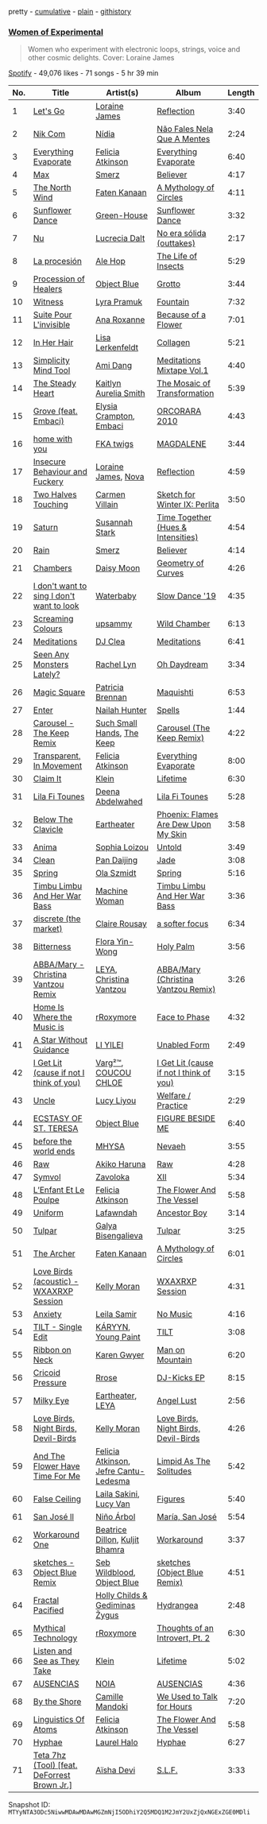 pretty - [cumulative](/playlists/cumulative/37i9dQZF1DWY7uXxMycXfq.md) - [plain](/playlists/plain/37i9dQZF1DWY7uXxMycXfq) - [githistory](https://github.githistory.xyz/mackorone/spotify-playlist-archive/blob/main/playlists/plain/37i9dQZF1DWY7uXxMycXfq)

### [Women of Experimental](https://open.spotify.com/playlist/37i9dQZF1DWY7uXxMycXfq)

> Women who experiment with electronic loops, strings, voice and other cosmic delights\. Cover: Loraine James

[Spotify](https://open.spotify.com/user/spotify) - 49,076 likes - 71 songs - 5 hr 39 min

| No. | Title | Artist(s) | Album | Length |
|---|---|---|---|---|
| 1 | [Let's Go](https://open.spotify.com/track/1UUZXCnGoBypfLcEqZoNBX) | [Loraine James](https://open.spotify.com/artist/536qHynzDH1QviwhWY9dE3) | [Reflection](https://open.spotify.com/album/2z5JAOOwIIWog5UDQydquq) | 3:40 |
| 2 | [Nik Com](https://open.spotify.com/track/1Oxf4JleXC7UfIzu0OfQto) | [Nídia](https://open.spotify.com/artist/3BKX2WA8UjZgTIJ2juyQ7G) | [Não Fales Nela Que A Mentes](https://open.spotify.com/album/37k7KzGQIMEnoxD15qq4uL) | 2:24 |
| 3 | [Everything Evaporate](https://open.spotify.com/track/4Ne6Wt5fYHbx3SvTUfr3kR) | [Felicia Atkinson](https://open.spotify.com/artist/5YQURNvswNpWWUWyeNT7we) | [Everything Evaporate](https://open.spotify.com/album/1wKKrYxulFvFe0JUtK5rzC) | 6:40 |
| 4 | [Max](https://open.spotify.com/track/7aWWOiX3LsB80ozbNTSTZb) | [Smerz](https://open.spotify.com/artist/1f8PlfSHEW6fHnILSzm8dI) | [Believer](https://open.spotify.com/album/6L0IdiiAC6ELOGyksKclzn) | 4:17 |
| 5 | [The North Wind](https://open.spotify.com/track/7mc9nqCeNB2gBYoR891KVv) | [Faten Kanaan](https://open.spotify.com/artist/6Jz6XSRQjWHHmdkR2myjjy) | [A Mythology of Circles](https://open.spotify.com/album/0nHy9AEVP4FZcAYHLQHSNz) | 4:11 |
| 6 | [Sunflower Dance](https://open.spotify.com/track/0J9G8MIixgpRmMzS1Xub89) | [Green\-House](https://open.spotify.com/artist/0M6QGBKWICr8dxhh3UJW45) | [Sunflower Dance](https://open.spotify.com/album/5yJ5fcocAccpi4thCNl20p) | 3:32 |
| 7 | [Nu](https://open.spotify.com/track/5V3vtXAyk1ndtKqToQawOH) | [Lucrecia Dalt](https://open.spotify.com/artist/4LC4vkseYrSEDd6MjZvOO9) | [No era sólida \(outtakes\)](https://open.spotify.com/album/46nJmD2p7a9YbYsjMhorN1) | 2:17 |
| 8 | [La procesión](https://open.spotify.com/track/1n0op7KqijQJosc9lhuR0U) | [Ale Hop](https://open.spotify.com/artist/1Ef3JUYNrOM5JfOo9oThPV) | [The Life of Insects](https://open.spotify.com/album/0cmW9PUBl08bvqGHJtp2NT) | 5:29 |
| 9 | [Procession of Healers](https://open.spotify.com/track/4pAyfMSRdtIHmpejDSEvGg) | [Object Blue](https://open.spotify.com/artist/51rzklJj6mqBOEXOiOPqY7) | [Grotto](https://open.spotify.com/album/2FdzXxXyJCo6Wv2vGwirPA) | 3:44 |
| 10 | [Witness](https://open.spotify.com/track/3AxLMf1PoC2QLIt1DblwNv) | [Lyra Pramuk](https://open.spotify.com/artist/4nIgCJvBTi7M3pFn2ELhxm) | [Fountain](https://open.spotify.com/album/0fasH5TVfXvpzoYpFmemgL) | 7:32 |
| 11 | [Suite Pour L'invisible](https://open.spotify.com/track/5JTRbD6x9nnYh3mrrK3kcR) | [Ana Roxanne](https://open.spotify.com/artist/2fSBHYgZUSIQPolv5skG5I) | [Because of a Flower](https://open.spotify.com/album/4JShepplFefZ43GXoE4bRd) | 7:01 |
| 12 | [In Her Hair](https://open.spotify.com/track/76cA2zwvP6oZXMEMrx7jRV) | [Lisa Lerkenfeldt](https://open.spotify.com/artist/3famB97koyRfo502IWQjFL) | [Collagen](https://open.spotify.com/album/5DCzCJxAkCrd011i8CgZgx) | 5:21 |
| 13 | [Simplicity Mind Tool](https://open.spotify.com/track/44EWg3rLB9A6kTRri8hpia) | [Ami Dang](https://open.spotify.com/artist/1DAqw4sYHPmgHQ6gzOVDig) | [Meditations Mixtape Vol.1](https://open.spotify.com/album/3nTrcC8700QJxy88LcB0k4) | 4:40 |
| 14 | [The Steady Heart](https://open.spotify.com/track/0ZRoGWrVDfK5J6nbZTywr2) | [Kaitlyn Aurelia Smith](https://open.spotify.com/artist/6P86FLVAK4sxu8OhyQJBvH) | [The Mosaic of Transformation](https://open.spotify.com/album/2uacatJeUrWB2Fj3epyMgA) | 5:39 |
| 15 | [Grove \(feat\. Embaci\)](https://open.spotify.com/track/5z9UHbaTlxlGFmo0QF3r8Q) | [Elysia Crampton](https://open.spotify.com/artist/75v4Rn3SqXn6dmq2PFrRgN), [Embaci](https://open.spotify.com/artist/7lQGSAbIBqelsj0cSMiXIf) | [ORCORARA 2010](https://open.spotify.com/album/53C5AOi5JakQFaFWWRUt93) | 4:43 |
| 16 | [home with you](https://open.spotify.com/track/7BpykYGkewMF00FzSJLSgH) | [FKA twigs](https://open.spotify.com/artist/6nB0iY1cjSY1KyhYyuIIKH) | [MAGDALENE](https://open.spotify.com/album/3DMR3yM5crnt1dG9lLaMTZ) | 3:44 |
| 17 | [Insecure Behaviour and Fuckery](https://open.spotify.com/track/2MXOfWXA8LLtpW820uDHe0) | [Loraine James](https://open.spotify.com/artist/536qHynzDH1QviwhWY9dE3), [Nova](https://open.spotify.com/artist/3rNhRAltBbferGhIGlZFmh) | [Reflection](https://open.spotify.com/album/2z5JAOOwIIWog5UDQydquq) | 4:59 |
| 18 | [Two Halves Touching](https://open.spotify.com/track/63Ra6rlO5ybbsEDWOQ395S) | [Carmen Villain](https://open.spotify.com/artist/4Ps6q34DtWOueT2tJtwE5l) | [Sketch for Winter IX: Perlita](https://open.spotify.com/album/4v9uUlcfLWHzhZfmoTjAz8) | 3:50 |
| 19 | [Saturn](https://open.spotify.com/track/1VvsZ7IjtrZ08hm2kEQhVh) | [Susannah Stark](https://open.spotify.com/artist/33Sq6l1YFnUCRWeyYwsVIq) | [Time Together \(Hues & Intensities\)](https://open.spotify.com/album/6CEKHac7n0h7wfp1rmhQWK) | 4:54 |
| 20 | [Rain](https://open.spotify.com/track/39TidRGtvrLJm5m3Jt0D0J) | [Smerz](https://open.spotify.com/artist/1f8PlfSHEW6fHnILSzm8dI) | [Believer](https://open.spotify.com/album/6L0IdiiAC6ELOGyksKclzn) | 4:14 |
| 21 | [Chambers](https://open.spotify.com/track/1YgVmOzs8I1g02PRQ6U3O8) | [Daisy Moon](https://open.spotify.com/artist/0wSbJfUfDDmDmxOaIteZrs) | [Geometry of Curves](https://open.spotify.com/album/5RsnXjuGIOjG3AKTy3tngR) | 4:26 |
| 22 | [I don't want to sing I don't want to look](https://open.spotify.com/track/0TjezNTKg3xroMIzbQO4t3) | [Waterbaby](https://open.spotify.com/artist/7rZM3S0PVEdLKpDLqtXIhx) | [Slow Dance '19](https://open.spotify.com/album/0ciY4l6aX0ss6gHwIgM0zj) | 4:35 |
| 23 | [Screaming Colours](https://open.spotify.com/track/2tXEqUJploWqralhIPjmik) | [upsammy](https://open.spotify.com/artist/2orXY2oMFNUtiNrNMDyreV) | [Wild Chamber](https://open.spotify.com/album/7ow4bpiILldUbu975NRIx4) | 6:13 |
| 24 | [Meditations](https://open.spotify.com/track/1C8TMLXojWgI87vacwQD3J) | [DJ Clea](https://open.spotify.com/artist/5ZSGfblqHsmriplkJOoAWx) | [Meditations](https://open.spotify.com/album/1oTKZ4ittv2nOsAfi4r0X9) | 6:41 |
| 25 | [Seen Any Monsters Lately?](https://open.spotify.com/track/5Oqr3XF8VkOMYcZwud2Esp) | [Rachel Lyn](https://open.spotify.com/artist/7aI1w9YIJsFMyVpQivifbP) | [Oh Daydream](https://open.spotify.com/album/1eCWhDovH4FrjSSZpiLRpD) | 3:34 |
| 26 | [Magic Square](https://open.spotify.com/track/1w5qL6CSESiVhCAAIBHce5) | [Patricia Brennan](https://open.spotify.com/artist/4Q7mKhsHlU8ku3jEL0oVee) | [Maquishti](https://open.spotify.com/album/6RSCxwbIAA8Wyc86A0cigc) | 6:53 |
| 27 | [Enter](https://open.spotify.com/track/1k7Y1GmFVagVYl7VckoLMn) | [Nailah Hunter](https://open.spotify.com/artist/6j9xL4IBj8sZNjRiQhx8oF) | [Spells](https://open.spotify.com/album/79Cgoda0fP6Y3JC9RS2d5n) | 1:44 |
| 28 | [Carousel \- The Keep Remix](https://open.spotify.com/track/3MT91VktYkeYXl3Oa3s7oi) | [Such Small Hands](https://open.spotify.com/artist/3AE296ekeJvGNsRQ7MZuAr), [The Keep](https://open.spotify.com/artist/4pVuGCnocXntPcLGQN5y3t) | [Carousel \(The Keep Remix\)](https://open.spotify.com/album/6YkF8diIHec5IQ2CAFAeLx) | 4:22 |
| 29 | [Transparent, In Movement](https://open.spotify.com/track/5Q2XN3tPkxtDegL1T1dvPX) | [Felicia Atkinson](https://open.spotify.com/artist/5YQURNvswNpWWUWyeNT7we) | [Everything Evaporate](https://open.spotify.com/album/1wKKrYxulFvFe0JUtK5rzC) | 8:00 |
| 30 | [Claim It](https://open.spotify.com/track/3uSjp9rT55R0WjPSfnoyT8) | [Klein](https://open.spotify.com/artist/6chuFWw4BmHxOc3X0cC8Ct) | [Lifetime](https://open.spotify.com/album/6vZszIMZ7Spzca3C7QSgaY) | 6:30 |
| 31 | [Lila Fi Tounes](https://open.spotify.com/track/3iu9CP00CI0RkU6r2O4MZ6) | [Deena Abdelwahed](https://open.spotify.com/artist/20fUkJZtm2I6zdIuj2XpgV) | [Lila Fi Tounes](https://open.spotify.com/album/6sWThyKtIXhYvRbd9Fdlch) | 5:28 |
| 32 | [Below The Clavicle](https://open.spotify.com/track/7FHG31F8SzGxcpQHsRTDoI) | [Eartheater](https://open.spotify.com/artist/18ca9d5EU5R1AhVKPR1cm0) | [Phoenix: Flames Are Dew Upon My Skin](https://open.spotify.com/album/3Vx5QNqKwq4mjSViR9B9b2) | 3:58 |
| 33 | [Anima](https://open.spotify.com/track/2FiIFCgyFFaWgRyVxSYF58) | [Sophia Loizou](https://open.spotify.com/artist/35wH6kN89Vy5MeYwTKHQ9Q) | [Untold](https://open.spotify.com/album/1akzYkFDJyJ4788sSFKmkN) | 3:49 |
| 34 | [Clean](https://open.spotify.com/track/5BHHAEdvkq7Z4vMXr9PPyT) | [Pan Daijing](https://open.spotify.com/artist/2OA8e1A4qJVqDHbjnc86dR) | [Jade](https://open.spotify.com/album/6TolOVlI4gfOEuMit1ydWL) | 3:08 |
| 35 | [Spring](https://open.spotify.com/track/17pxEWa1ro5iPHjjdnvjjU) | [Ola Szmidt](https://open.spotify.com/artist/7xwfXQXRpZH0QOzzM5U4bw) | [Spring](https://open.spotify.com/album/3TJlMqvBFIxMDJD8GADy1p) | 5:16 |
| 36 | [Timbu Limbu And Her War Bass](https://open.spotify.com/track/6e0eVsUOcWSykyieIlpxrQ) | [Machine Woman](https://open.spotify.com/artist/2a8NONYfrGgsdUUORy4rFa) | [Timbu Limbu And Her War Bass](https://open.spotify.com/album/69zfdOF5MIl9a3dRezJwT7) | 3:36 |
| 37 | [discrete \(the market\)](https://open.spotify.com/track/6qUpvBSrrwlWogJR7kRYOo) | [Claire Rousay](https://open.spotify.com/artist/24KMaDNklCLuxhzamE6tmq) | [a softer focus](https://open.spotify.com/album/0UnY8jxUamnb3hYkUVN8pK) | 6:34 |
| 38 | [Bitterness](https://open.spotify.com/track/78bmUqAUwZyocVG2vHFfSm) | [Flora Yin\-Wong](https://open.spotify.com/artist/6G9Fk5r3RJUQSpsZWh6g6B) | [Holy Palm](https://open.spotify.com/album/67WZCZhqrzUIOMeyRfhkjy) | 3:56 |
| 39 | [ABBA/Mary \- Christina Vantzou Remix](https://open.spotify.com/track/4qdXA8vkqzhmyV4PaHXOt4) | [LEYA](https://open.spotify.com/artist/6Af4zImb75tO0LxOAEdUI1), [Christina Vantzou](https://open.spotify.com/artist/4CMC2nnStv4EENjKBSDpKR) | [ABBA/Mary \(Christina Vantzou Remix\)](https://open.spotify.com/album/3lvfmwUA0Ob9kNOshN5bEi) | 3:26 |
| 40 | [Home Is Where the Music is](https://open.spotify.com/track/2BILRiKI5C4zAjLPDWqDkS) | [rRoxymore](https://open.spotify.com/artist/559oW3wcVAW5tcL1DQniyf) | [Face to Phase](https://open.spotify.com/album/3JAHvyB4gAIjPPxQ6k2XRu) | 4:32 |
| 41 | [A Star Without Guidance](https://open.spotify.com/track/19Signu1EsxSA6FI62yas5) | [LI YILEI](https://open.spotify.com/artist/791gUmsH46HMASQZvPwXsp) | [Unabled Form](https://open.spotify.com/album/2foj1eMmOt3TQ9dyhz1qcQ) | 2:49 |
| 42 | [I Get Lit \(cause if not I think of you\)](https://open.spotify.com/track/4rF1IhOJnxVgf0EP3sHIaB) | [Varg²™](https://open.spotify.com/artist/4g2EfgpanE2Z9LG1nQ9zNy), [COUCOU CHLOE](https://open.spotify.com/artist/5xmw3tD4MbvhA1ay1U0HEC) | [I Get Lit \(cause if not I think of you\)](https://open.spotify.com/album/3aAteCgMLGO2hFcG0Gmhtt) | 3:15 |
| 43 | [Uncle](https://open.spotify.com/track/1fU9dTU5eOXuFtdyT1H044) | [Lucy Liyou](https://open.spotify.com/artist/0oGtixfxP0ukNPM6KVuwC1) | [Welfare / Practice](https://open.spotify.com/album/2329qbh46SMwjMuprpj5eE) | 2:29 |
| 44 | [ECSTASY OF ST\. TERESA](https://open.spotify.com/track/7GYlqodPA2sXLI11yE44NZ) | [Object Blue](https://open.spotify.com/artist/51rzklJj6mqBOEXOiOPqY7) | [FIGURE BESIDE ME](https://open.spotify.com/album/1ua3QVWei0VVsllQKUtFxB) | 6:40 |
| 45 | [before the world ends](https://open.spotify.com/track/6w72Gd8xTE7meCTiuAJVl1) | [MHYSA](https://open.spotify.com/artist/2nBxn9F3ekxTZWh9lCS5dy) | [Nevaeh](https://open.spotify.com/album/2P1TCD6ebZqqWgtWpamrop) | 3:55 |
| 46 | [Raw](https://open.spotify.com/track/3UNwPvrfI6BWjAuQM51Vjd) | [Akiko Haruna](https://open.spotify.com/artist/6TdpkSaXgYdsrS8slEPyER) | [Raw](https://open.spotify.com/album/3ViMjwIDOx3lxhljmhEDOE) | 4:28 |
| 47 | [Symvol](https://open.spotify.com/track/5g8c2v1ijcBcQfCKA3z1gX) | [Zavoloka](https://open.spotify.com/artist/7DynAI5Xfem587lJkE1TRp) | [XII](https://open.spotify.com/album/17OyQoVXU760lLxIkUtGoK) | 5:34 |
| 48 | [L’Enfant Et Le Poulpe](https://open.spotify.com/track/54H7J3fGubgBzSoSCcn4CL) | [Felicia Atkinson](https://open.spotify.com/artist/5YQURNvswNpWWUWyeNT7we) | [The Flower And The Vessel](https://open.spotify.com/album/6q2zdnjrihfiV0NZJQvEOy) | 5:58 |
| 49 | [Uniform](https://open.spotify.com/track/6wm7NdzAaNA4KxgM0Em3w7) | [Lafawndah](https://open.spotify.com/artist/7jHWye55igIZ6SsF4eXKkP) | [Ancestor Boy](https://open.spotify.com/album/3TJytf0pGdE091GmE0z4Rc) | 3:14 |
| 50 | [Tulpar](https://open.spotify.com/track/1vdlZbL65vnKLxCxiafNHx) | [Galya Bisengalieva](https://open.spotify.com/artist/5XT7fo7ijBPZAWWzXDEaRh) | [Tulpar](https://open.spotify.com/album/0cxD4j3Zp1Q0wSZnPIBgO2) | 3:25 |
| 51 | [The Archer](https://open.spotify.com/track/0uugjx8o1PE42p11EJTpvJ) | [Faten Kanaan](https://open.spotify.com/artist/6Jz6XSRQjWHHmdkR2myjjy) | [A Mythology of Circles](https://open.spotify.com/album/0nHy9AEVP4FZcAYHLQHSNz) | 6:01 |
| 52 | [Love Birds \(acoustic\) \- WXAXRXP Session](https://open.spotify.com/track/2mpxwkwJKrTCTpWLxetAJn) | [Kelly Moran](https://open.spotify.com/artist/1SFqXNEGetmMW6VPZseNqy) | [WXAXRXP Session](https://open.spotify.com/album/33aX0rd6cQXvAggwL52puW) | 4:31 |
| 53 | [Anxiety](https://open.spotify.com/track/55EUSGKBeZSHmy53mRKk2k) | [Leila Samir](https://open.spotify.com/artist/3SEWWBoysH0FKZ7KROMAaG) | [No Music](https://open.spotify.com/album/7v3Pl4Bak76OUNIQdwTe0Q) | 4:16 |
| 54 | [TILT \- Single Edit](https://open.spotify.com/track/3Y7Y2OBvupVBPBUDU0FaFC) | [KÁRYYN](https://open.spotify.com/artist/4DLYIUgjZAea6vgzGwJUTI), [Young Paint](https://open.spotify.com/artist/2fhkMDN3asvYcvkWTh8x0w) | [TILT](https://open.spotify.com/album/0dTcjoXoUdeFlXZgWLqd6E) | 3:08 |
| 55 | [Ribbon on Neck](https://open.spotify.com/track/6FFfmSXIbCzSCQ5xcprsuG) | [Karen Gwyer](https://open.spotify.com/artist/7CIkQIdBUVT7ppXHLSbK3U) | [Man on Mountain](https://open.spotify.com/album/2vL3mxzjEAr1I0mADmOBOq) | 6:20 |
| 56 | [Cricoid Pressure](https://open.spotify.com/track/1vOjYbRYc77mh6L6berVuG) | [Rrose](https://open.spotify.com/artist/5naKaYAyzzuPDsh4H2dwyT) | [DJ\-Kicks EP](https://open.spotify.com/album/4qwvX4iedw4JeIcTtiHUCw) | 8:15 |
| 57 | [Milky Eye](https://open.spotify.com/track/74uxGYW8I4rppX9SZOFTem) | [Eartheater](https://open.spotify.com/artist/18ca9d5EU5R1AhVKPR1cm0), [LEYA](https://open.spotify.com/artist/6Af4zImb75tO0LxOAEdUI1) | [Angel Lust](https://open.spotify.com/album/03MYXgLR6BVHjI2CC6wO78) | 2:56 |
| 58 | [Love Birds, Night Birds, Devil\-Birds](https://open.spotify.com/track/2eK9fQF84eSw3DqJ7LbPOQ) | [Kelly Moran](https://open.spotify.com/artist/1SFqXNEGetmMW6VPZseNqy) | [Love Birds, Night Birds, Devil\-Birds](https://open.spotify.com/album/3JEIiy4nCsXBudx1QZevuC) | 4:26 |
| 59 | [And The Flower Have Time For Me](https://open.spotify.com/track/79esiu48acT9OaALUpQfWG) | [Felicia Atkinson](https://open.spotify.com/artist/5YQURNvswNpWWUWyeNT7we), [Jefre Cantu\-Ledesma](https://open.spotify.com/artist/5MqgtmMdtrsZIQpZzLhpX5) | [Limpid As The Solitudes](https://open.spotify.com/album/45iHfoJPEQlkqAwDGRMANF) | 5:42 |
| 60 | [False Ceiling](https://open.spotify.com/track/0JYSWjXkSV8D1pDmcP7XOQ) | [Laila Sakini](https://open.spotify.com/artist/4oPgOwhDzwOWUOvfR8qPm1), [Lucy Van](https://open.spotify.com/artist/0jouS9J0IuJ4gbwEyr9WMM) | [Figures](https://open.spotify.com/album/6m2mpZaKC4qdo3IFvZby8m) | 5:40 |
| 61 | [San José ll](https://open.spotify.com/track/7Jv4PZ07MgwQGXJtU0hRe9) | [Niño Árbol](https://open.spotify.com/artist/5m0sadWkszdehCnCpa2HYI) | [María, San José](https://open.spotify.com/album/6LGEDIGbrB7UuHMs7HLJgQ) | 5:54 |
| 62 | [Workaround One](https://open.spotify.com/track/01k6vRksplb9ehj4IwXEoE) | [Beatrice Dillon](https://open.spotify.com/artist/14H1XUmtWYzRHCQDkoee97), [Kuljit Bhamra](https://open.spotify.com/artist/6MPSPUcWWZsIVbFiw35Ygg) | [Workaround](https://open.spotify.com/album/70CuOqityan6BL22jwUqlh) | 3:37 |
| 63 | [sketches \- Object Blue Remix](https://open.spotify.com/track/4vhzjvazTZ7WmjKOz3ioW7) | [Seb Wildblood](https://open.spotify.com/artist/51Rlwvwkj8L3zakIRr6dUV), [Object Blue](https://open.spotify.com/artist/51rzklJj6mqBOEXOiOPqY7) | [sketches \(Object Blue Remix\)](https://open.spotify.com/album/1wPVZOZJtFHW9pOtGRIJCk) | 4:51 |
| 64 | [Fractal Pacified](https://open.spotify.com/track/2tgmBK6gULwJEG9iXifIem) | [Holly Childs & Gediminas Žygus](https://open.spotify.com/artist/1g6nEHlUX3kYoQKyPoPjhN) | [Hydrangea](https://open.spotify.com/album/6U8O0dnF3aT7neI5HDlcSQ) | 2:48 |
| 65 | [Mythical Technology](https://open.spotify.com/track/48U1t54m5tal8NORnbuHkm) | [rRoxymore](https://open.spotify.com/artist/559oW3wcVAW5tcL1DQniyf) | [Thoughts of an Introvert, Pt\. 2](https://open.spotify.com/album/5VmlDTP081iWPB4nQZizAl) | 6:30 |
| 66 | [Listen and See as They Take](https://open.spotify.com/track/5aaJjmQ4lUVZGkdDt4A2Em) | [Klein](https://open.spotify.com/artist/6chuFWw4BmHxOc3X0cC8Ct) | [Lifetime](https://open.spotify.com/album/6vZszIMZ7Spzca3C7QSgaY) | 5:02 |
| 67 | [AUSENCIAS](https://open.spotify.com/track/3itB8GLm0yg8zGmuKosceu) | [NOIA](https://open.spotify.com/artist/7ME5Ue2P7g1BP11FRWr7LA) | [AUSENCIAS](https://open.spotify.com/album/5HEqkfRGj3MPeuc6XzVboT) | 4:36 |
| 68 | [By the Shore](https://open.spotify.com/track/172HYchcUHffaAYQ8sQOyy) | [Camille Mandoki](https://open.spotify.com/artist/1yeZSt0NrlRsgscElnX09R) | [We Used to Talk for Hours](https://open.spotify.com/album/7M7eUfngPvWbEePRC4Sozr) | 7:20 |
| 69 | [Linguistics Of Atoms](https://open.spotify.com/track/23WxUKkZ2UtaM02LkpFdUE) | [Felicia Atkinson](https://open.spotify.com/artist/5YQURNvswNpWWUWyeNT7we) | [The Flower And The Vessel](https://open.spotify.com/album/6q2zdnjrihfiV0NZJQvEOy) | 5:58 |
| 70 | [Hyphae](https://open.spotify.com/track/1P2vvqWQ36gkiUoxrY9z74) | [Laurel Halo](https://open.spotify.com/artist/0sRVVDpgF2sKzPBkDszzUl) | [Hyphae](https://open.spotify.com/album/3Y2DIQoC2UeA1oSr1vhTbF) | 6:27 |
| 71 | [Teta 7hz \(Tool\) \[feat\. DeForrest Brown Jr.\]](https://open.spotify.com/track/3nHU4KLvIBXCSfcrKmaJZW) | [Aïsha Devi](https://open.spotify.com/artist/4RtrEYqj2bINZ2HXWUG3j4) | [S.L.F.](https://open.spotify.com/album/0rZMYFmZZYdm3nfilk1SvV) | 3:33 |

Snapshot ID: `MTYyNTA3ODc5NiwwMDAwMDAwMGZmNjI5ODhiY2Q5MDQ1M2JmY2UxZjQxNGExZGE0MDli`

